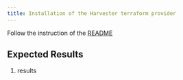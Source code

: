 ```yaml
---
title: Installation of the Harvester terraform provider
---
```

Follow the instruction of the [README](https://github.com/harvester/terraform-provider-harvester#install-the-provider)
## Expected Results
1. results
